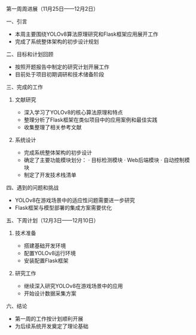 第一周周进展（11月25日——12月2日）

一、引言
- 本周主要围绕YOLOv8算法原理研究和Flask框架应用展开工作
- 完成了系统整体架构的初步设计规划

二、目标和计划回顾
- 按照开题报告中制定的研究计划开展工作
- 目前处于项目初期调研和技术储备阶段

三、完成的工作
1. 文献研究
   - 深入学习了YOLOv8的核心算法原理和特点
   - 整理分析了Flask框架在类似项目中的应用案例和最佳实践
   - 收集整理了相关参考文献

2. 系统设计
   - 完成系统整体架构的初步设计
   - 确定了主要功能模块划分：
     · 目标检测模块
     · Web后端模块
     · 自动控制模块
   - 制定了开发技术栈清单

四、遇到的问题和挑战
- YOLOv8在游戏场景中的适应性问题需要进一步研究
- Flask框架与模型部署的集成方案需要优化

五、下周计划（12月3日——12月10日）
1. 技术准备
   - 搭建基础开发环境
   - 配置YOLOv8运行环境
   - 安装配置Flask框架

2. 研究工作
   - 继续深入研究YOLOv8在游戏场景中的应用
   - 开始设计数据采集方案

六、结论
- 第一周的工作按计划顺利开展
- 为后续系统开发奠定了理论基础